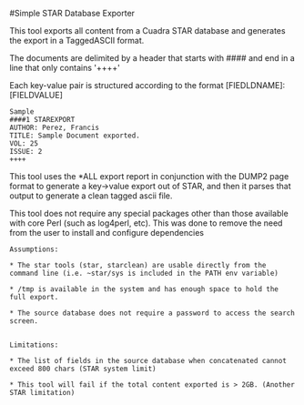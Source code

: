 #Simple STAR Database Exporter


This tool exports all content from a Cuadra STAR database and generates the export in a TaggedASCII format.

The documents are delimited by a header that starts with #### and end in a line that only contains '++++'

Each key-value pair is structured according to the format [FIEDLDNAME]: [FIELDVALUE]

	Sample
	####1 STAREXPORT
	AUTHOR: Perez, Francis
	TITLE: Sample Document exported.
	VOL: 25
	ISSUE: 2
	++++

This tool uses the *ALL export report in conjunction with the DUMP2 page format to generate a key->value export out of STAR,
and then it parses that output to generate a clean tagged ascii file.

This tool does not require any special packages other than those available with core Perl (such as log4perl, etc).  This was done to remove the need from the user to install and configure dependencies

	Assumptions:

	* The star tools (star, starclean) are usable directly from the command line (i.e. ~star/sys is included in the PATH env variable)
	
	* /tmp is available in the system and has enough space to hold the full export.
	
	* The source database does not require a password to access the search screen.


	Limitations:
	
	* The list of fields in the source database when concatenated cannot exceed 800 chars (STAR system limit)
	
	* This tool will fail if the total content exported is > 2GB. (Another STAR limitation) 

      
